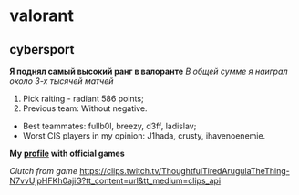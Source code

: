 # valorant
## cybersport
**Я поднял самый высокий ранг в валоранте**
*В общей сумме я наиграл около 3-х тысячей матчей*

1. Pick raiting - radiant 586 points;
2. Previous team: Without negative.

* Best teammates: fullb0l, breezy, d3ff, ladislav;
* Worst CIS players in my opinion: J1hada, crusty, ihavenoenemie.

**My [profile](<https://www.vlr.gg/player/18491/iddkebtw>) with official games**

*Clutch from game* <https://clips.twitch.tv/ThoughtfulTiredArugulaTheThing-N7vvUjpHFKh0ajiG?tt_content=url&tt_medium=clips_api>